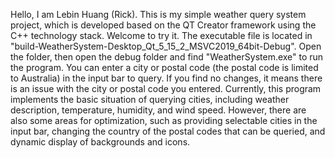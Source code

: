 Hello, I am Lebin Huang (Rick). This is my simple weather query system project, which is developed based on the QT Creator framework using the C++ technology stack. Welcome to try it.
The executable file is located in "build-WeatherSystem-Desktop_Qt_5_15_2_MSVC2019_64bit-Debug".
Open the folder, then open the debug folder and find "WeatherSystem.exe" to run the program.
You can enter a city or postal code (the postal code is limited to Australia) in the input bar to query. 
If you find no changes, it means there is an issue with the city or postal code you entered.
Currently, this program implements the basic situation of querying cities, including weather description, temperature, humidity, and wind speed. 
However, there are also some areas for optimization, such as providing selectable cities in the input bar, changing the country of the postal codes that can be queried, and dynamic display of backgrounds and icons.
